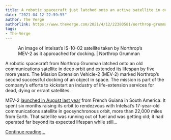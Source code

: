 ```yaml
---
title: A robotic spacecraft just latched onto an active satellite in orbit
date: "2021-04-12 22:59:55"
author: The Verge
authorlink: https://www.theverge.com/2021/4/12/22380581/northrop-grumman-mev-2-satellite-servicing-intelsat-mrv-docked
tags:
- The-Verge
---
```

<figure>
      <img alt="" src="https://cdn.vox-cdn.com/thumbor/jWy4EvQBqvP6LPydjpDpNUXuIfI=/0x85:510x425/1310x873/cdn.vox-cdn.com/uploads/chorus_image/image/69116010/vis_nfov1_20210223T093001edit.000Z.0.png" />
        <figcaption>An image of Intelsat’s IS-10-02 satellite taken by Northrop’s MEV-2 as it approached for docking. | Northrop Grumman</figcaption>
    </figure>

  <p id="K4Fk6e">A robotic spacecraft from Northrop Grumman latched onto an old communications satellite in deep orbit and extended its lifespan by five more years. The Mission Extension Vehicle-2 (MEV-2) marked Northrop’s second successful docking of an object in space. The mission is part of the company’s efforts to kickstart an industry of life-extension services for dead, dying or errant satellites.</p>
<p id="C0qCZW">MEV-2 <a href="https://www.theverge.com/2020/8/17/21366674/northrop-grumman-space-logistics-mev-2-satellite-servicing-life-extension">launched in August last year</a> from French Guiana in South America. It spent six months raising its orbit to rendezvous with Intelsat’s 17-year-old communications satellite in geosynchronous orbit, more than 22,000 miles from Earth. That satellite was running out of fuel and was getting old; it had operated far beyond its expected lifespan while still...</p>
  <p>
    <a href="https://www.theverge.com/2021/4/12/22380581/northrop-grumman-mev-2-satellite-servicing-intelsat-mrv-docked">Continue reading&hellip;</a>
  </p>